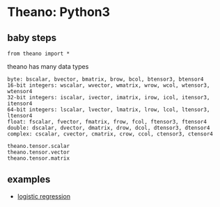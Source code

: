 # Theano: Python3

baby steps
---
`from theano import *`

theano has many data types
```
byte: bscalar, bvector, bmatrix, brow, bcol, btensor3, btensor4
16-bit integers: wscalar, wvector, wmatrix, wrow, wcol, wtensor3, wtensor4
32-bit integers: iscalar, ivector, imatrix, irow, icol, itensor3, itensor4
64-bit integers: lscalar, lvector, lmatrix, lrow, lcol, ltensor3, ltensor4
float: fscalar, fvector, fmatrix, frow, fcol, ftensor3, ftensor4
double: dscalar, dvector, dmatrix, drow, dcol, dtensor3, dtensor4
complex: cscalar, cvector, cmatrix, crow, ccol, ctensor3, ctensor4
```

```
theano.tensor.scalar
theano.tensor.vector
theano.tensor.matrix
```

examples
---
* [logistic regression](logistic.py)  
